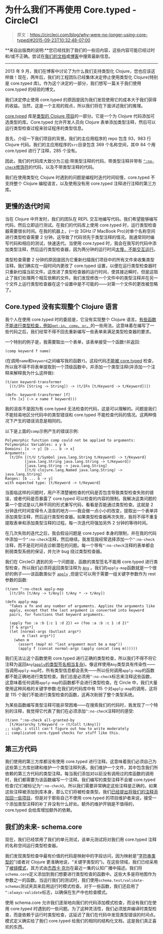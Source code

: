 # 为什么我们不再使用 Core.typed - CircleCI

> 原文：<https://circleci.com/blog/why-were-no-longer-using-core-typed/#2015-09-23T10:32:48-07:00>

**来自出版商的说明:**您已经找到了我们的一些旧内容，这些内容可能已经过时和/或不正确。尝试在[我们的文档](https://circleci.com/docs/)或[博客](https://circleci.com/blog/)中搜索最新信息。

* * *

2013 年 9 月，我们在博客中讨论了为什么我们支持类型化 Clojure，您也应该这样做！现在，两年后，我们的工程团队已经集体决定停止使用类型化 Clojure(特别是 core.typed 库)。作为这个决定的一部分，我们想写一篇关于我们使用 core.typed 的经验的博文。

我们决定停止使用 core.typed 的原因是因为我们发现使用它的成本大于我们获得的收益。当然，这是一个主观的观点，所以我们将在下面详述我们的推理。

[core.typed](https://github.com/clojure/core.typed) 库是[类型的 Clojure 项目](http://typedclojure.org/)的一部分。它是一个为 Clojure 代码添加可选类型的库。Core.typed 允许开发人员向 Clojure 表单添加类型注释，然后可以运行类型检查过程来验证程序的类型信息。

首先，介绍一下我们项目的背景。我们的主应用程序的 repo 包含 93，983 行 Clojure 代码。我们的主应用程序的`src`目录包含 369 个名称空间，其中 84 个用 core.typed 进行了注释，285 个没有。

因此，我们的代码库大致分为三组:带类型注释的代码，带类型注释并带有 [`^:no-check`修饰符](https://github.com/clojure/core.typed/wiki/User-Guide#unchecked-vars)的代码，以及不带类型注释的代码。

我们在使用类型化 Clojure 时遇到的问题是编程时迭代时间较慢，core.typed 不支持整个 Clojure 编程语言，以及使用没有用 core.typed 注释进行注释的第三方库。

## 更慢的迭代时间

当在 Clojure 中开发时，我们的团队在 REPL 交互地编写代码。我们希望能够编写代码，然后立即运行测试。在我们的代码库上使用 core.typed 时，运行类型检查器需要很长时间。在我的机器上，(一台 3GHz i7 MacBook Pro)对单个名称空间进行类型检查需要 2 分钟。这导致了代码领先于类型注释的情况。我通常同时编写代码和相应的测试，快速迭代。当使用 core.typed 时，我会在我写的代码中添加类型注释，然后运行类型检查器，因为两分钟的运行时间[太慢，不能交互运行](https://www.youtube.com/watch?v=RAxiiRPHS9k)。

类型检查需要 2 分钟的原因是因为它重新扫描我们项目中的所有文件来收集类型注释。我们确实在一段时间内更改了 core.typed 设置，以便在运行类型检查器时只重新扫描当前文件。这改进了类型检查器的运行时间，使其接近瞬时，但是这阻止了我们处理两个相互依赖的文件。我们发现修改一个文件中的类型注释并在另一个文件上运行类型检查器在这个设置中是不可能的——对第一个文件的更改被忽略了。

## Core.typed 没有实现整个 Clojure 语言

我个人在使用 core.typed 时的委屈是，它没有实现整个 Clojure 语言。[有些函数不能进行类型检查，例如`get-in`、`comp`、`or`、](http://dev.clojure.org/jira/browse/CTYP-167)的一些用法。这意味着在编写了一些代码之后，我们经常不得不回去重新编写一些表单来满足类型检查器的要求。

一个特别的例子是，我需要取出一个表单，该表单接受一个函数`f`并返回:

```
(comp keyword f name) 
```

(在调用`name`和`keyword`之间编写我的函数`f`)。这段代码[不能被 core.typed](http://dev.clojure.org/jira/browse/CTYP-167) 检查，所以我不得不将表单提取到一个顶级函数中，并添加一个类型注释(并添加一个注释来解释我为什么这样做):

```
(t/ann keyword-transformer
  [(t/IFn [String -> String]) -> (t/IFn [t/Keyword -> t/Keyword])])

(defn- keyword-transformer [f]
  (fn [x] (-> x name f keyword))) 
```

我的沮丧不是因为有 core.typed 无法检查的代码，这是可以理解的。问题是我们不能轻易地区分代码中的类型错误和 core.typed 不能检查代码的情况。这两种情况下产生的错误消息是相同的。

以下是上面的`comp`示例产生的错误示例:

```
Polymorphic function comp could not be applied to arguments:
Polymorphic Variables: x y b
Domains: [x -> y] [b ... b -> x]
Arguments:
  (t/IFn [(t/U t/Symbol java.lang.String t/Keyword) -> t/Keyword]
         [java.lang.String java.lang.String -> t/Keyword])
         [java.lang.String -> java.lang.String]
         [(t/U clojure.lang.Named java.lang.String) -> java.lang.String]
Ranges: [b ... b -> y]
with expected type: [t/Keyword -> t/Keyword] 
```

当面临这样的问题时，用户不清楚被检查的代码是否包含导致类型检查失败的错误，或者代码是否暴露了 core.typed 可以检查的内容的限制。我解决这类问题的第一个尝试是以几种不同的形式重写代码，看看是否能通过类型检查。这就是 2 分钟迭代时间变得令人沮丧的地方——我会做一点小小的改变，提取出一个表单并添加类型注释，然后运行类型检查器。如果类型检查器再次失败，我将不得不重复提取表单和添加类型注释的过程。每一次迭代将强加另外 2 分钟的等待时间。

在几次失败的迭代之后，我会假设问题是 core.typed 本身的限制，并在我的代码中添加一个`^:no-check`注释，然后继续。我发现我经常选择添加一个`^:no-check`注释，而不是花时间去诊断潜在的问题。每一个带有`^:no-check`注释的表单都会削弱类型系统的保证，并允许 bug 绕过类型检查器。

我们在 CircleCI 遇到的另一个问题是，函数的类型签名不能用 core.typed 进行类型检查，所以我们必须将返回类型注释为 [`Any`](http://clojure.github.io/core.typed/#clojure.core.typed/Any) 。我们的`apply-map`函数就是一个很好的例子——该函数类似于 [`apply`](http://clojure.github.io/clojure/clojure.core-api.html#clojure.core/apply) ,但是它可以用于需要一组关键字参数作为 rest 参数的函数:

```
(t/ann ^:no-check apply-map
  [(t/IFn [t/Any -> t/Any]) t/Any * -> t/Any])

(defn apply-map
  "Takes a fn and any number of arguments. Applies the arguments like
  apply, except that the last argument is converted into keyword
  pairs, for functions that keyword arguments.

  (apply foo :a :b {:c 1 :d 2}) => (foo :a :b :c 1 :d 2)"
  [f & args*]
  (let [normal-args (butlast args*)
        m (last args*)]
    (when m
      (assert (map? m) "last argument must be a map"))
      (apply f (concat normal-args (apply concat (seq m)))))) 
```

我们无法让这个函数使用 core.typed 进行正确的类型检查，所以我们不得不将它注释为返回`Any`([`apply`的类型签名相当复杂](https://github.com/clojure/core.typed/blob/0947387913babb0e8db52b560a3c0e42b45cb40b/module-check/src/main/clojure/clojure/core/typed/base_env.clj#L491-L508))。像这样使用`Any`类型具有传染性——当调用`apply-map`时，所有类型信息都会丢失——所以任何调用`apply-map`的函数都不能正确地进行类型检查。我们总是必须用`^:no-check`标志来注释这些函数，这意味着任何调用`apply-map`的函数都不会进行类型检查。在 Circle 中，我们大量使用这种风格的关键字参数:在我们的代码库中有 115 个对`apply-map`的调用，这将是 115 个我们不能进行类型检查的函数，这再次削弱了整个类型系统。

为某些函数编写类型注释可能非常困难——在搜索我们的代码时，我发现了一个特别的注释，我觉得它代表了我们在必须添加`^:no-check`注释时的感受:

```
(t/ann ^:no-check all-granted-by
  [t/Hierarchy t/Keyword -> (t/Coll t/Any)])
;; sigh. i still can't figure out how to write moderately 
;; complicated core.typed checks for stuff like this. 
```

## 第三方代码

我们使用的第三方库都没有使用 core.typed 进行注释。这意味着我们必须自己为这些第三方库创建和维护一个类型注释列表。我们维护一个文件，其中包含我们所依赖的第三方代码的类型注释。每当我们添加对以前没有调用过的库函数的调用时，我们都需要为该函数编写一个注释。我们编写的类型注释不会被 core.typed 检查(它们被标记为`^:no-check`)。所以我们需要非常确定这些注释是正确的。如果这些注释被添加到库本身，那么它们将被检查类型。我们[已经提出将我们的注释添加回一些项目](https://github.com/clj-time/clj-time/issues/168)，但是对于那些自己不使用 core.typed 的项目维护者来说，接受一个添加类型注释的补丁并没有什么好处。额外的维护开销是不值得的，core.typed 会给库增加额外的依赖。

## 我们的未来- schema.core

现在，我们已经禁用了我们的单元测试，该单元测试将对我们用 core.typed 注释的名称空间运行类型检查器。

我们发现类型检查中最有价值的代码是映射中的字段访问，因为映射是“[字符串类型的](http://c2.com/cgi/wiki?StringlyTyped)”(或者对 Clojure 更准确地说，“关键字类型的”)。在这些领域，我们已经采用了[棱镜模式](https://github.com/Prismatic/schema)，其方式由[杰西卡·克尔](http://jessitron.com/)在最近一集的认知广播中描述。我们将`schema.core`定义添加到我们想要进行类型检查的函数中。这些大多是将地图作为参数之一的函数。当运行我们的测试时，我们使用`schema.test/validate-schemas`测试夹具来启用运行时模式检查。对于一些函数，我们还启用了`^:always-validate`标志，以确保在生产中也检查模式。

使用 schema.core 允许我们逐渐地向我们的代码添加模式检查，而没有我们在使用 core.typed 时遇到的一些问题。为了这种灵活性，我们必须放弃编译时类型检查，而是依赖于运行时类型检查，这延迟了我们在代码中发现类型错误的时间点。模式定义确实给了我们 core.typed 给我们的相同的结构化文档，这是我们真正喜欢的东西。